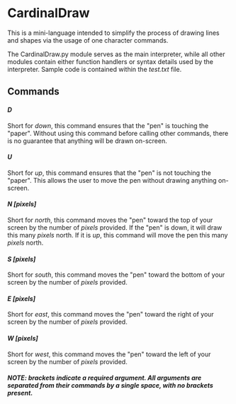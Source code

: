 # CardinalDraw

This is a mini-language intended to simplify the process of drawing lines and shapes via the usage of one character commands.

The CardinalDraw.py module serves as the main interpreter, while all other modules contain either function handlers or syntax details used by the interpreter. Sample code is contained within the _test.txt_ file.

## Commands

#### _D_

Short for _down_, this command ensures that the "pen" is touching the "paper". Without using this command before calling other commands, there is no guarantee that anything will be drawn on-screen.

#### _U_

Short for _up_, this command ensures that the "pen" is not touching the "paper". This allows the user to move the pen without drawing anything on-screen.

#### _N [pixels]_

Short for _north_, this command moves the "pen" toward the top of your screen by the number of _pixels_ provided. If the "pen" is down, it will draw this many _pixels_ north. If it is _up_, this command will move the pen this many _pixels_ north.

#### _S [pixels]_

Short for _south_, this command moves the "pen" toward the bottom of your screen by the number of _pixels_ provided.

#### _E [pixels]_

Short for _east_, this command moves the "pen" toward the right of your screen by the number of _pixels_ provided.

#### _W [pixels]_

Short for _west_, this command moves the "pen" toward the left of your screen by the number of _pixels_ provided.


##### NOTE: brackets indicate a required argument. All arguments are separated from their commands by a single space, with no brackets present.


